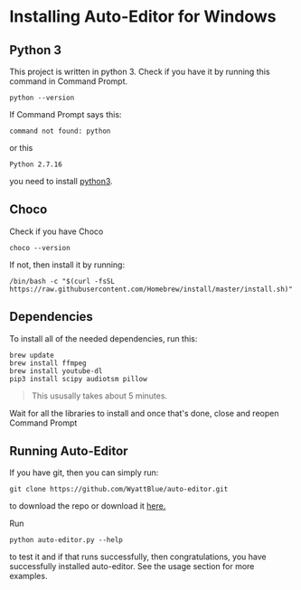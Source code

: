 # Installing Auto-Editor for Windows
## Python 3
This project is written in python 3. Check if you have it by running this command in Command Prompt.
```terminal
python --version
```

If Command Prompt says this:

```terminal
command not found: python
```

or this
```terminal
Python 2.7.16
```

you need to install [python3](https://www.python.org/downloads/).

## Choco
Check if you have Choco

```terminal
choco --version
```

If not, then install it by running:

```terminal
/bin/bash -c "$(curl -fsSL https://raw.githubusercontent.com/Homebrew/install/master/install.sh)"
```

## Dependencies
To install all of the needed dependencies, run this:
```terminal
brew update
brew install ffmpeg
brew install youtube-dl
pip3 install scipy audiotsm pillow
```
> This ususally takes about 5 minutes.

Wait for all the libraries to install and once that's done, close and reopen Command Prompt

## Running Auto-Editor

If you have git, then you can simply run:
```terminal
git clone https://github.com/WyattBlue/auto-editor.git
```

to download the repo or download it [here.](https://github.com/WyattBlue/auto-editor/archive/master.zip)

Run 
```terminal
python auto-editor.py --help
```
to test it and if that runs successfully, then congratulations, you have successfully installed auto-editor. See the usage section for more examples.
